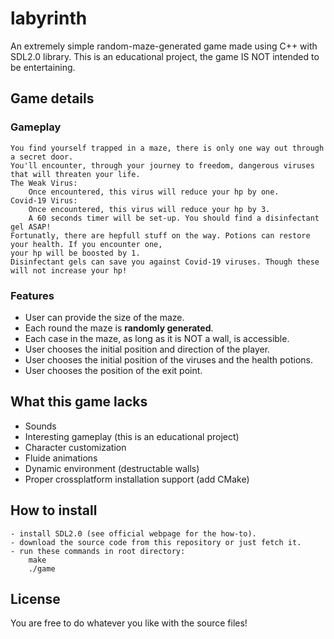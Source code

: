 # labyrinth
An extremely simple random-maze-generated game made using C++ with SDL2.0 library.
This is an educational project, the game IS NOT intended to be entertaining.

## Game details
### Gameplay
    You find yourself trapped in a maze, there is only one way out through a secret door.
    You'll encounter, through your journey to freedom, dangerous viruses that will threaten your life.
    The Weak Virus:
        Once encountered, this virus will reduce your hp by one.
    Covid-19 Virus:
        Once encountered, this virus will reduce your hp by 3.
        A 60 seconds timer will be set-up. You should find a disinfectant gel ASAP!
    Fortunatly, there are hepfull stuff on the way. Potions can restore your health. If you encounter one,
    your hp will be boosted by 1.
    Disinfectant gels can save you against Covid-19 viruses. Though these will not increase your hp!
      
### Features
   - User can provide the size of the maze.
   - Each round the maze is __randomly generated__.
   - Each case in the maze, as long as it is NOT a wall, is accessible.
   - User chooses the initial position and direction of the player.
   - User chooses the initial position of the viruses and the health potions.
   - User chooses the position of the exit point.
    
## What this game lacks
  - Sounds
  - Interesting gameplay (this is an educational project)
  - Character customization
  - Fluide animations
  - Dynamic environment (destructable walls)
  - Proper crossplatform installation support (add CMake)

## How to install
    - install SDL2.0 (see official webpage for the how-to).
    - download the source code from this repository or just fetch it.
    - run these commands in root directory:
        make
        ./game
        
## License
  You are free to do whatever you like with the source files!
